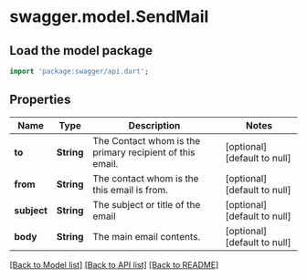 # swagger.model.SendMail

## Load the model package
```dart
import 'package:swagger/api.dart';
```

## Properties
Name | Type | Description | Notes
------------ | ------------- | ------------- | -------------
**to** | **String** | The Contact whom is the primary recipient of this email. | [optional] [default to null]
**from** | **String** | The contact whom is the this email is from. | [optional] [default to null]
**subject** | **String** | The subject or title of the email | [optional] [default to null]
**body** | **String** | The main email contents. | [optional] [default to null]

[[Back to Model list]](../README.md#documentation-for-models) [[Back to API list]](../README.md#documentation-for-api-endpoints) [[Back to README]](../README.md)

